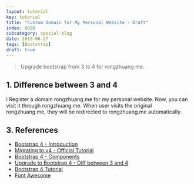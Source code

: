 ```yaml
---
layout: tutorial
key: tutorial
title: "Custom Domain for My Personal Website - Draft"
index: 8028
subcategory: special-blog
date: 2019-06-27
tags: [Bootstrap]
draft: true
---
```


> Upgrade bootstrap from 3 to 4 for rongzhuang.me.

## 1. Difference between 3 and 4
I Register a domain rongzhuang.me for my personal website. Now, you can visit it through rongzhuang.me. When user visits the original rongzhuang.me, they will be redirected to rongzhuang.me automatically.

## 3. References
* [Bootstrap 4 - Introduction](https://getbootstrap.com/docs/4.0/getting-started/introduction/)
* [Migrating to v4 - Official Tutorial](https://getbootstrap.com/docs/4.0/migration/)
* [Bootstrap 4 - Components](https://getbootstrap.com/docs/4.0/components/badge/)
* [Upgrade to Bootstrap 4 - Diff between 3 and 4](http://upgrade-bootstrap.bootply.com/)
* [Bootstrap 4 Tutorial](https://www.w3schools.com/bootstrap4/default.asp)
* [Font Awesome](https://www.w3schools.com/icons/fontawesome_icons_intro.asp)
